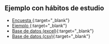 <!---
layout: curso
title: 'Hábitos de estudio'
custom_js: 'mathjax'
order: 10
--->

## Ejemplo con hábitos de estudio

- [Encuesta ](/docs/Encuesta2.pdf){:target="_blank"}
- [Ejemplo ](/guiones/01LecturaBaseDeDatos.html){:target="_blank"}
- [Base de datos (excel)](/guiones/HabitosEstudio.xlsx){:target="_blank"}
- [Base de datos (csv)](/guiones/HabitosEstudio.csv){:target="_blank"}


